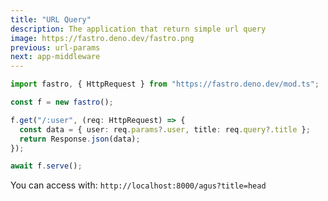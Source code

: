 ```yaml
---
title: "URL Query"
description: The application that return simple url query
image: https://fastro.deno.dev/fastro.png
previous: url-params
next: app-middleware
---
```


```ts
import fastro, { HttpRequest } from "https://fastro.deno.dev/mod.ts";

const f = new fastro();

f.get("/:user", (req: HttpRequest) => {
  const data = { user: req.params?.user, title: req.query?.title };
  return Response.json(data);
});

await f.serve();
```

You can access with: `http://localhost:8000/agus?title=head`
